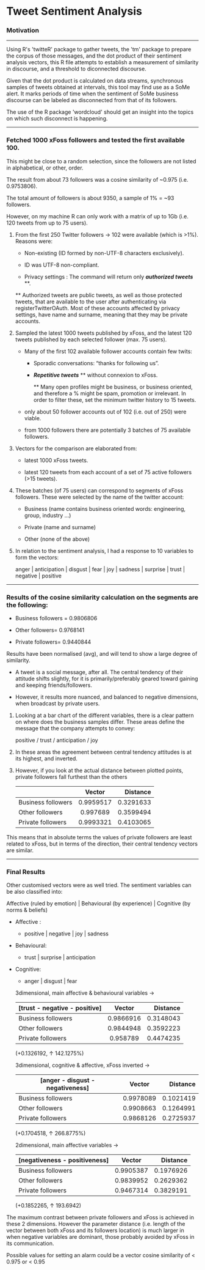 Tweet Sentiment Analysis
=====================
### Motivation
---

Using R's 'twitteR' package to gather tweets, the 'tm' package to prepare the corpus of those messages, and the dot product of their sentiment analysis vectors, this R file attempts to establish a measurement of similarity in discourse, and a threshold to diconnected discourse.  

Given that the dot product is calculated on data streams, synchronous samples of tweets obtained at intervals, this tool may find use as a SoMe alert. It marks periods of time when the sentiment of SoMe business discourse can be labeled as disconnected from that of its followers.  

The use of the R package 'wordcloud' should get an insight into the topics on which such disconnect is happening.

---

### Fetched 1000 xFoss followers and tested the first available 100.

  This might be close to a random selection, since the followers are not listed in alphabetical, or other, order.

  The result from about 73 followers was a cosine similarity of ~0.975  (i.e. 0.9753806).

  The total amount of followers is about 9350, a sample of 1% = ~93 followers.

  However, on my machine R can only work with a matrix of up to 1Gb (i.e. 120 tweets from up to 75 users).

1. From the first 250 Twitter followers →  102 were available (which is >1%). Reasons were:
    - Non-existing (ID formed by non-UTF-8 characters exclusively).

    - ID was UTF-8 non-compliant.

    - Privacy settings : The command will return only *__authorized tweets__* **.

    ** Authorized tweets are public tweets, as well as those protected tweets, that are available to the user after authenticating via registerTwitterOAuth. Most of these accounts affected by privacy settings, have name and surname, meaning that they may be private accounts.

2. Sampled the latest 1000 tweets published by xFoss, and the latest 120 tweets published by each selected follower (max. 75 users).
    - Many of the first 102 available follower accounts contain few twits:
      - Sporadic conversations: “thanks for following us”.

      - *__Repetitive tweets__* ** without connexion to xFoss.

        ** Many open profiles might be business, or business oriented, and therefore a % might be spam, promotion or irrelevant. In order to filter these, set the minimum twitter history to 15 tweets.
    - only about 50 follower accounts out of 102 (i.e. out of 250) were viable.

    - from 1000 followers there are potentially 3 batches of 75 available followers.

3. Vectors for the comparison are elaborated from:
    - latest 1000 xFoss tweets.

    - latest 120 tweets from each account of a set of 75 active followers (>15 tweets).

4. These batches (of 75 users) can correspond to segments of xFoss followers. These were selected by the name of the twitter account:
    - Business (name contains business oriented words: engineering, group, industry ...)

    - Private (name and surname)

    - Other (none of the above)

5. In relation to the sentiment analysis, I had a response to 10 variables to form the vectors:

    anger | anticipation | disgust | fear | joy | sadness | surprise | trust | negative | positive

---
### Results of the cosine similarity calculation on the segments are the following:

  - Business followers = 0.9806806

  - Other followers= 0.9768141

  - Private followers= 0.9440844

Results have been normalised (avg), and will tend to show a large degree of similarity.
  - A tweet is a social message, after all. The central tendency of their attitude shifts slightly, for it is primarily/preferably geared toward gaining and keeping friends/followers.

  -  However, it results more nuanced, and balanced to negative dimensions, when broadcast by private users.

1. Looking at a bar chart of the different variables, there is a clear pattern on where does the business samples differ. These areas define the message that the company attempts to convey:

    positive  /  trust  /  anticipation  /  joy

2. In these areas the agreement between central tendency attitudes is at its highest, and  inverted.

3. However, if you look at the actual distance between plotted points, private followers fall furthest than the others 

    |                    | Vector        | Distance  |
    | ------------------ |:-------------:| ---------:|
    | Business followers | 0.9959517     | 0.3291633 |
    | Other followers    | 0.997689      | 0.3599494 |
    | Private followers  | 0.9993321     | 0.4103065 |

This means that in absolute terms the values of private followers are least related to xFoss, but in terms of the direction, their central tendency vectors are similar.

---
### Final Results


Other customised vectors were as well tried. The sentiment variables can be also classified into:

   Affective (ruled by emotion) | Behavioural (by experience) | Cognitive (by norms & beliefs)

  - Affective : 
    - positive  |  negative  |  joy  |  sadness

  - Behavioural:
    - trust  |  surprise  |  anticipation

  - Cognitive:
    - anger  |  disgust  |  fear

    3dimensional, main affective & behavioural variables →

    | [trust - negative - positive] | Vector   | Distance  |
    | ----------------------------- |:--------:| ---------:|
    | Business followers            | 0.9866916| 0.3148043 |
    | Other followers               | 0.9844948| 0.3592223 |
    | Private followers             | 0.958789 | 0.4474235 |

    (+0.1326192, ↑ 142.1275%)

    3dimensional, cognitive & affective, xFoss inverted →

    | [anger - disgust - negativeness] | Vector   | Distance  |
    | -------------------------------- |:--------:| ---------:|
    | Business followers               | 0.9978089| 0.1021419 |
    | Other followers                  | 0.9908663| 0.1264991 |
    | Private followers                | 0.9868126| 0.2725937 |

    (+0.1704518,  ↑ 266.8775%)

    2dimensional, main affective variables →

    | [negativeness - positiveness] | Vector   | Distance  |
    | ----------------------------- |:--------:| ---------:|
    | Business followers            | 0.9905387| 0.1976926 |
    | Other followers               | 0.9839952| 0.2629362 |
    | Private followers             | 0.9467314| 0.3829191 |
    
    (+0.1852265,   ↑ 193.6942)

   The maximum contrast between private followers and xFoss is achieved in these 2 dimensions.
    However the parameter distance (i.e. length of the vector between both xFoss and its followers location) is much larger in when negative variables are dominant, those probably avoided by xFoss in its communication.

  Possible values for setting an alarm could be a vector cosine similarity of	< 0.975  or	 < 0.95